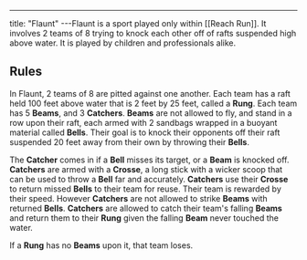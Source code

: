 ---
title: "Flaunt"
---Flaunt is a sport played only within [[Reach Run]]. It involves 2 teams of 8 trying to knock each other off of rafts suspended high above water. It is played by children and professionals alike.

## Rules
In Flaunt, 2 teams of 8 are pitted against one another. Each team has a raft held 100 feet above water that is 2 feet by 25 feet, called a **Rung**. Each team has 5 **Beams**, and 3 **Catchers**. **Beams** are not allowed to fly, and stand in a row upon their raft, each armed with 2 sandbags wrapped in a buoyant material called **Bells**. Their goal is to knock their opponents off their raft suspended 20 feet away from their own by throwing their **Bells**.

The **Catcher** comes in if a **Bell** misses its target, or a **Beam** is knocked off. **Catchers** are armed with a **Crosse**, a long stick with a wicker scoop that can be used to throw a **Bell** far and accurately. **Catchers** use their **Crosse** to return missed **Bells** to their team for reuse. Their team is rewarded by their speed. However **Catchers** are not allowed to strike **Beams** with returned **Bells**. **Catchers** are allowed to catch their team's falling **Beams** and return them to their **Rung** given the falling **Beam** never touched the water.

If a **Rung** has no **Beams** upon it, that team loses.